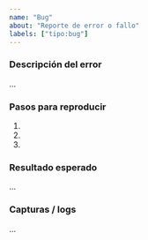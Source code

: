 ```yaml
---
name: "Bug"
about: "Reporte de error o fallo"
labels: ["tipo:bug"]
---
```


### Descripción del error

...

### Pasos para reproducir

1.
2.
3.

### Resultado esperado

...

### Capturas / logs

...
